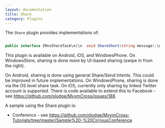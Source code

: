 ```yaml
---
layout: documentation
title: Share
category: Plugins
---
```

The `Share` plugin provides implementations of:
```c# 

public interface IMvxShareTask\n{\n  void ShareShort(string message);\n  void ShareLink(string title, string message, string link);\n}",
```
This plugin is available on Android, iOS, and WindowsPhone. On WindowsStore, sharing is done more by UI-based sharing (swipe in from the right).

On Android, sharing is done using general Share/Send Intents. This could be improved in future implementations.
On WindowsPhone, sharing is done via the OS level share task. 
On iOS, currently only sharing by linked Twitter account is supported. There is code available to extend this to Facebook - see https://github.com/slodge/MvvmCross/issues/188.

A sample using the Share plugin is:

- Conference - see https://github.com/slodge/MvvmCross-Tutorials/tree/master/Sample%20-%20CirriousConference